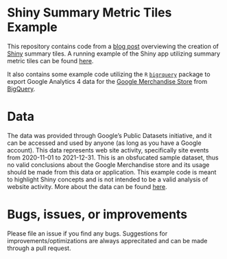 # Shiny Summary Metric Tiles Example

This repository contains code from a [blog post](https://www.collinberke.com/post/shiny-series-metric-summary-tiles/) overviewing the creation of [Shiny](https://shiny.rstudio.com/) summary tiles. A running example of the Shiny app utilizing summary metric tiles can be found [here](https://collin-berke.shinyapps.io/blog-shiny_summary_tiles/). 

It also contains some example code utilizing the `R` [`bigrquery`](https://bigrquery.r-dbi.org/) package to export Google Analytics 4 data for the [Google Merchandise Store](https://shop.googlemerchandisestore.com/) from [BigQuery](https://cloud.google.com/bigquery). 

# Data 

The data was provided through Google’s Public Datasets initiative, and it can be accessed and used by anyone (as long as you have a Google account). This data represents web site activity, specifically site events from 2020-11-01 to 2021-12-31. This is an obsfucated sample dataset, thus no valid conclusions about the Google Merchandise store and its usage should be made from this data or application. This example code is meant to highlight Shiny concepts and is not intended to be a valid analysis of website activity. More about the data can be found [here](https://support.google.com/analytics/answer/10937659#zippy=%2Cin-this-article).

# Bugs, issues, or improvements

Please file an issue if you find any bugs. Suggestions for improvements/optimizations are always apprecitated and can be made through a pull request. 
